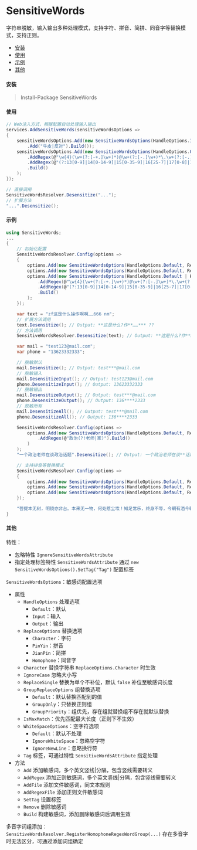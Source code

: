 # SensitiveWords
字符串脱敏，输入输出多种处理模式，支持字符、拼音、简拼、同音字等替换模式，支持正则。
<!--TOC-->
- [安装](#安装)
- [使用](#使用)
- [示例](#示例)
- [其他](#其他)
<!--/TOC-->

#### 安装
> Install-Package SensitiveWords

#### 使用
```c#
// Web注入方式，根据配置自动处理输入输出
services.AddSensitiveWords(sensitiveWordsOptions =>
{
    sensitiveWordsOptions.Add(new SensitiveWordsOptions(HandleOptions.Input, ReplaceOptions.Character, "*", true, false, GroupReplaceOptions.GroupPriority)
        .Add("牛皮|反对").Build());
    sensitiveWordsOptions.Add(new SensitiveWordsOptions(HandleOptions.Output, ReplaceOptions.Character, "*", true, false, GroupReplaceOptions.GroupPriority)
        .AddRegex(@"\w{4}(\w+(?:[-+.]\w+)*)@\w+(?:[-.]\w+)*\.\w+(?:[-.]\w+)*")
        .AddRegex(@"(?:13[0-9]|14[0-14-9]|15[0-35-9]|16[25-7]|17[0-8]|18[0-9]|19[0-35-9])(\d{4})\d{4}")
		.Build()
    );
});

// 直接调用
SensitiveWordsResolver.Desensitize("...");
// 扩展方法
"...".Desensitize();

```

#### 示例
```c#
using SensitiveWords;
...
{
	// 初始化配置
	SensitiveWordsResolver.Config(options =>
	{
		options.Add(new SensitiveWordsOptions(HandleOptions.Default, ReplaceOptions.Character, "*", true).Add("啊啊|zf|666").Build());
		options.Add(new SensitiveWordsOptions(HandleOptions.Default, ReplaceOptions.Character, "?", true).Add("操|文|NM").Build());
		options.Add(new SensitiveWordsOptions(HandleOptions.Default | HandleOptions.Output, ReplaceOptions.Character, "*", true, groupReplaceOptions: GroupReplaceOptions.GroupPriority)
			.AddRegex(@"\w{4}(\w+(?:[-+.]\w+)*)@\w+(?:[-.]\w+)*\.\w+(?:[-.]\w+)*")
			.AddRegex(@"(?:13[0-9]|14[0-14-9]|15[0-35-9]|16[25-7]|17[0-8]|18[0-9]|19[0-35-9])(\d{4})\d{4}")
			.Build()
		);
	});

	var text = "zf这是什么操作啊啊……666 nm";
	// 扩展方法调用
	text.Desensitize(); // Output: **这是什么?作**……*** ??
	// 方法调用
	SensitiveWordsResolver.Desensitize(text); // Output: **这是什么?作**……*** ??

	var mail = "test123@mail.com";
	var phone = "13623332333";

	// 脱敏默认
	mail.Desensitize(); // Output: test***@mail.com
	// 脱敏输入
	mail.DesensitizeInput(); // Output: test123@mail.com
	phone.DesensitizeInput(); // Output: 13623332333
	// 脱敏输出
	mail.DesensitizeOutput(); // Output: test***@mail.com
	phone.DesensitizeOutput(); // Output: 136****2333
	// 脱敏所有
	mail.DesensitizeAll(); // Output: test***@mail.com
	phone.DesensitizeAll(); // Output: 136****2333

	SensitiveWordsResolver.Config(options =>
		options.Add(new SensitiveWordsOptions(HandleOptions.Default, ReplaceOptions.Character, "*", true, groupReplaceOptions: GroupReplaceOptions.GroupPriority)
			.AddRegex(@"政治(?!老师|家)").Build()
		)
	);
	"一个政治老师在谈政治话题".Desensitize(); // Output: 一个政治老师在谈**话题

	// 支持拼音等替换模式
	SensitiveWordsResolver.Config(options =>
	{
		options.Add(new SensitiveWordsOptions(HandleOptions.Default, ReplaceOptions.PinYin, null, true, groupReplaceOptions: GroupReplaceOptions.GroupPriority).Add("尘埃|酒").Build());
		options.Add(new SensitiveWordsOptions(HandleOptions.Default, ReplaceOptions.JianPin, null, true, groupReplaceOptions: GroupReplaceOptions.GroupPriority).Add("菩提|本来").Build());
		options.Add(new SensitiveWordsOptions(HandleOptions.Default, ReplaceOptions.Homophone, null, true, groupReplaceOptions: GroupReplaceOptions.GroupPriority).Add("终身").Build());
	});

	"菩提本无树，明镜亦非台。本来无一物，何处惹尘埃！知足常乐，终身不辱，今朝有酒今朝醉，明日愁来明日愁。".Desensitize(); // Output: pt本无树，明镜亦非台。bl无一物，何处惹chenai！知足常乐，中伸不辱，今朝有jiu今朝醉，明日愁来明日愁。
}
```

#### 其他
特性：
- 忽略特性 `IgnoreSensitiveWordsAttribute`
- 指定处理标签特性 `SensitiveWordsAttribute` 通过 `new SensitiveWordsOptions().SetTag("Tag")` 配置标签

`SensitiveWordsOptions`：敏感词配置选项
- 属性
	- `HandleOptions` 处理选项
		- `Default`：默认
		- `Input`：输入
		- `Output`：输出
	- `ReplaceOptions` 替换选项
		- `Character`：字符
		- `PinYin`：拼音
		- `JianPin`：简拼
		- `Homophone`：同音字
	- `Character` 替换字符串 `ReplaceOptions.Character` 时生效
	- `IgnoreCase` 忽略大小写
	- `ReplaceSingle` 替换为单个不补位，默认 `false` 补位至敏感词长度
	- `GroupReplaceOptions` 组替换选项
		- `Default`：默认替换匹配到的值
		- `GroupOnly`：只替换正则组
		- `GroupPriority`：组优先，存在组就替换组不存在就默认替换
	- `IsMaxMatch`：优先匹配最大长度（正则下不生效）
	- `WhiteSpaceOptions`：空字符选项
    	- `Default`：默认不处理
    	- `IgnoreWhiteSpace`：忽略空字符
    	- `IgnoreNewLine`：忽略换行符
	- `Tag` 标签，可通过特性 `SensitiveWordsAttribute` 指定处理
- 方法
	- `Add` 添加敏感词，多个英文竖线|分隔，包含竖线需要转义
	- `AddRegex` 添加正则敏感词，多个英文竖线|分隔，包含竖线需要转义
	- `AddFile` 添加文件敏感词，同文本规则
	- `AddRegexFile` 添加正则文件敏感词
	- `SetTag` 设置标签
	- `Remove` 删除敏感词
	- `Build` 构建敏感词，添加删除敏感词后调用生效

多音字词组添加：`SensitiveWordsResolver.RegisterHomophoneRegexWordGroup(...)` 存在多音字时无法区分，可通过添加词组确定
